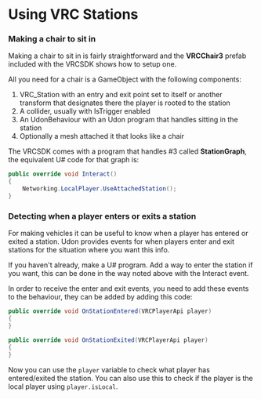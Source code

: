 # Using VRC Stations

### Making a chair to sit in

Making a chair to sit in is fairly straightforward and the **VRCChair3** prefab included with the VRCSDK shows how to setup one. 

All you need for a chair is a GameObject with the following components:
1. VRC_Station with an entry and exit point set to itself or another transform that designates there the player is rooted to the station
2. A collider, usually with IsTrigger enabled
3. An UdonBehaviour with an Udon program that handles sitting in the station
4. Optionally a mesh attached it that looks like a chair

The VRCSDK comes with a program that handles #3 called **StationGraph**, the equivalent U# code for that graph is:
```cs
public override void Interact()
{
    Networking.LocalPlayer.UseAttachedStation();
}
```

### Detecting when a player enters or exits a station

For making vehicles it can be useful to know when a player has entered or exited a station. Udon provides events for when players enter and exit stations for the situation where you want this info. 

If you haven't already, make a U# program. Add a way to enter the station if you want, this can be done in the way noted above with the Interact event.

In order to receive the enter and exit events, you need to add these events to the behaviour, they can be added by adding this code:

```cs
public override void OnStationEntered(VRCPlayerApi player)
{
}

public override void OnStationExited(VRCPlayerApi player)
{
}
```

Now you can use the `player` variable to check what player has entered/exited the station. You can also use this to check if the player is the local player using `player.isLocal`.